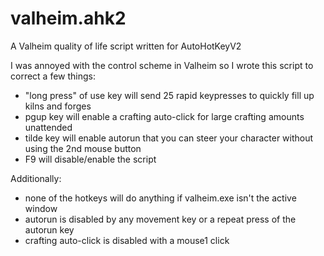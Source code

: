# valheim.ahk2
A Valheim quality of life script written for AutoHotKeyV2

I was annoyed with the control scheme in Valheim so I wrote this script to correct a few things:
* "long press" of use key will send 25 rapid keypresses to quickly fill up kilns and forges
* pgup key will enable a crafting auto-click for large crafting amounts unattended
* tilde key will enable autorun that you can steer your character without using the 2nd mouse button
* F9 will disable/enable the script

Additionally:
* none of the hotkeys will do anything if valheim.exe isn't the active window
* autorun is disabled by any movement key or a repeat press of the autorun key
* crafting auto-click is disabled with a mouse1 click
